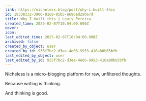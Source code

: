 ```yaml
---
link: https://nicheless.blog/post/why-i-built-this
id: 19338332-3906-8168-85b5-e696ad29b67d
title: Why I built this | Louis Pereira
created_time: 2025-02-07T10:04:00.000Z
cover: 
icon: 
last_edited_time: 2025-02-07T10:04:00.000Z
archived: false
created_by_object: user
created_by_id: 935f7bc2-d3ee-4e06-9953-410a80b65bfb
last_edited_by_object: user
last_edited_by_id: 935f7bc2-d3ee-4e06-9953-410a80b65bfb
---
```


Nicheless is a micro-blogging platform for raw, unfiltered thoughts.

Because writing is thinking.

And thinking is good.


